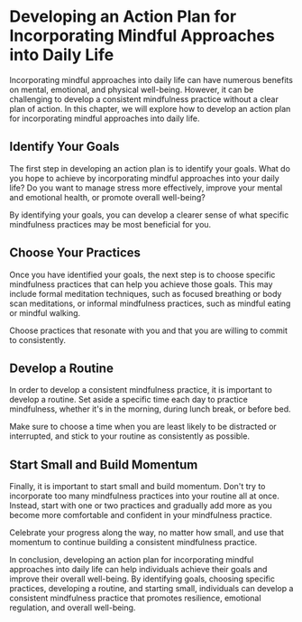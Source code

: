 Developing an Action Plan for Incorporating Mindful Approaches into Daily Life
=====================================================================================================

Incorporating mindful approaches into daily life can have numerous benefits on mental, emotional, and physical well-being. However, it can be challenging to develop a consistent mindfulness practice without a clear plan of action. In this chapter, we will explore how to develop an action plan for incorporating mindful approaches into daily life.

Identify Your Goals
-------------------

The first step in developing an action plan is to identify your goals. What do you hope to achieve by incorporating mindful approaches into your daily life? Do you want to manage stress more effectively, improve your mental and emotional health, or promote overall well-being?

By identifying your goals, you can develop a clearer sense of what specific mindfulness practices may be most beneficial for you.

Choose Your Practices
---------------------

Once you have identified your goals, the next step is to choose specific mindfulness practices that can help you achieve those goals. This may include formal meditation techniques, such as focused breathing or body scan meditations, or informal mindfulness practices, such as mindful eating or mindful walking.

Choose practices that resonate with you and that you are willing to commit to consistently.

Develop a Routine
-----------------

In order to develop a consistent mindfulness practice, it is important to develop a routine. Set aside a specific time each day to practice mindfulness, whether it's in the morning, during lunch break, or before bed.

Make sure to choose a time when you are least likely to be distracted or interrupted, and stick to your routine as consistently as possible.

Start Small and Build Momentum
------------------------------

Finally, it is important to start small and build momentum. Don't try to incorporate too many mindfulness practices into your routine all at once. Instead, start with one or two practices and gradually add more as you become more comfortable and confident in your mindfulness practice.

Celebrate your progress along the way, no matter how small, and use that momentum to continue building a consistent mindfulness practice.

In conclusion, developing an action plan for incorporating mindful approaches into daily life can help individuals achieve their goals and improve their overall well-being. By identifying goals, choosing specific practices, developing a routine, and starting small, individuals can develop a consistent mindfulness practice that promotes resilience, emotional regulation, and overall well-being.

